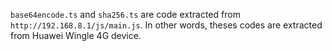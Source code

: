 `base64encode.ts` and `sha256.ts` are code extracted from `http://192.168.8.1/js/main.js`. In other words, theses codes are extracted from Huawei Wingle 4G device.